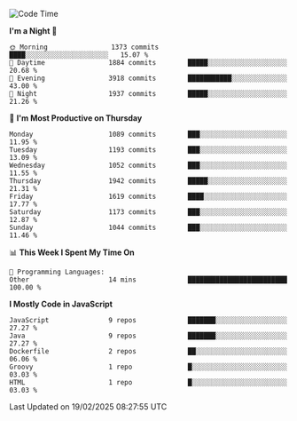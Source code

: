<!--START_SECTION:waka-->
![Code Time](http://img.shields.io/badge/Code%20Time-1%2C339%20hrs%2015%20mins-blue)

**I'm a Night 🦉** 

```text
🌞 Morning                1373 commits        ████░░░░░░░░░░░░░░░░░░░░░   15.07 % 
🌆 Daytime                1884 commits        █████░░░░░░░░░░░░░░░░░░░░   20.68 % 
🌃 Evening                3918 commits        ███████████░░░░░░░░░░░░░░   43.00 % 
🌙 Night                  1937 commits        █████░░░░░░░░░░░░░░░░░░░░   21.26 % 
```
📅 **I'm Most Productive on Thursday** 

```text
Monday                   1089 commits        ███░░░░░░░░░░░░░░░░░░░░░░   11.95 % 
Tuesday                  1193 commits        ███░░░░░░░░░░░░░░░░░░░░░░   13.09 % 
Wednesday                1052 commits        ███░░░░░░░░░░░░░░░░░░░░░░   11.55 % 
Thursday                 1942 commits        █████░░░░░░░░░░░░░░░░░░░░   21.31 % 
Friday                   1619 commits        ████░░░░░░░░░░░░░░░░░░░░░   17.77 % 
Saturday                 1173 commits        ███░░░░░░░░░░░░░░░░░░░░░░   12.87 % 
Sunday                   1044 commits        ███░░░░░░░░░░░░░░░░░░░░░░   11.46 % 
```


📊 **This Week I Spent My Time On** 

```text
💬 Programming Languages: 
Other                    14 mins             █████████████████████████   100.00 % 
```

**I Mostly Code in JavaScript** 

```text
JavaScript               9 repos             ███████░░░░░░░░░░░░░░░░░░   27.27 % 
Java                     9 repos             ███████░░░░░░░░░░░░░░░░░░   27.27 % 
Dockerfile               2 repos             ██░░░░░░░░░░░░░░░░░░░░░░░   06.06 % 
Groovy                   1 repo              █░░░░░░░░░░░░░░░░░░░░░░░░   03.03 % 
HTML                     1 repo              █░░░░░░░░░░░░░░░░░░░░░░░░   03.03 % 
```




 Last Updated on 19/02/2025 08:27:55 UTC
<!--END_SECTION:waka-->
